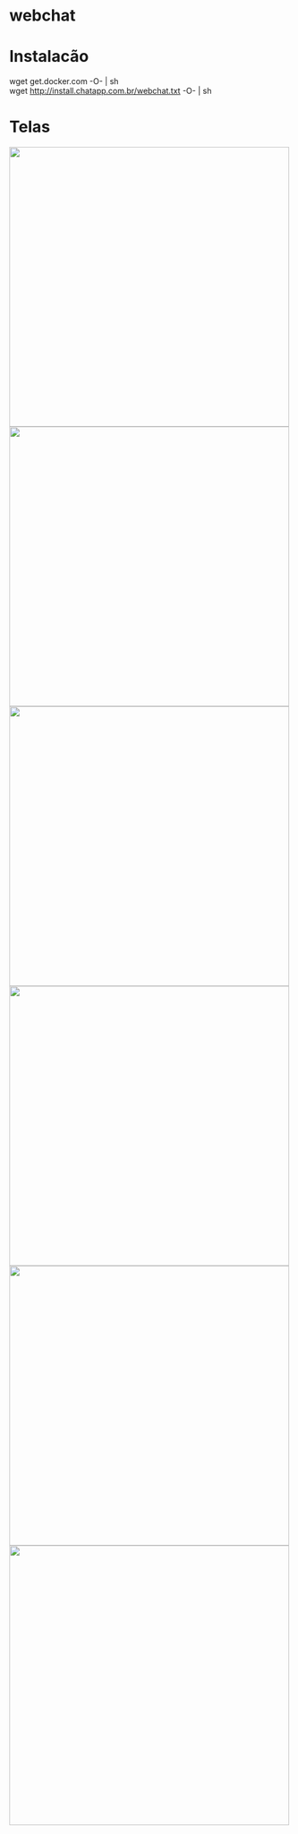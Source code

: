 # webchat

# Instalacão
wget get.docker.com -O- | sh <br/>
wget http://install.chatapp.com.br/webchat.txt -O- | sh

# Telas

<img width="500px" src="https://github.com/thiagosm/webchat/blob/master/doc/screenshots/webchat-1.png/">
<img width="500px" src="https://github.com/thiagosm/webchat/blob/master/doc/screenshots/webchat-2.png/">
<img width="500px" src="https://github.com/thiagosm/webchat/blob/master/doc/screenshots/webchat-3.png/">
<img width="500px" src="https://github.com/thiagosm/webchat/blob/master/doc/screenshots/webchat-4.png/">
<img width="500px" src="https://github.com/thiagosm/webchat/blob/master/doc/screenshots/webchat-5.png/">
<img width="500px" src="https://github.com/thiagosm/webchat/blob/master/doc/screenshots/webchat-6.png/">
